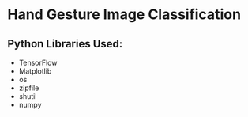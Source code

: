 # Hand Gesture Image Classification

## Python Libraries Used:

- TensorFlow
- Matplotlib
- os
- zipfile
- shutil
- numpy
